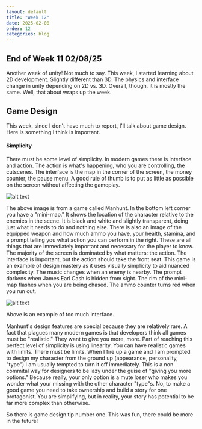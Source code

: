 ```yaml
---
layout: default
title: "Week 12"
date: 2025-02-08
order: 12
categories: blog
---
```


## End of Week 11 02/08/25
Another week of unity! Not much to say. This week, I started learning about 2D development. Slightly different than 3D. The physics and interface change in unity depending on 2D vs. 3D. Overall, though, it is mostly the same. Well, that about wraps up the week.

## Game Design
This week, since I don't have much to report, I'll talk about game design. Here is something I think is important.

#### Simplicity
There must be some level of simplicity. In modern games there is interface and action. The action is what's happening, who you are controlling, the cutscenes. The interface is the map in the corner of the screen, the money counter, the pause menu. A good rule of thumb is to put as little as possible on the screen without affecting the gameplay.

![alt text](https://encrypted-tbn0.gstatic.com/images?q=tbn:ANd9GcRTE8VQpEJ9jF30qsApKm5JXfQ_Z3eZtPrqRg&s)

The above image is from a game called Manhunt. In the bottom left corner you have a "mini-map." It shows the location of the character relative to the enemies in the scene. It is black and white and slightly transparent, doing just what it needs to do and nothing else. There is also an image of the equipped weapon and how much ammo you have, your health, stamina, and a prompt telling you what action you can perform in the right. These are all things that are immediately important and necessary for the player to know. The majority of the screen is dominated by what matters: the action. The interface is important, but the action should take the front seat. This game is an example of design mastery as it uses visually simplicity to aid nuanced complexity. The music changes when an enemy is nearby. The prompt darkens when James Earl Cash is hidden from sight. The rim of the mini-map flashes when you are being chased. The ammo counter turns red when you run out. 

![alt text](https://i.redd.it/4ig1jp92sha51.png)

Above is an example of too much interface.

Manhunt's design features are special because they are relatively rare. A fact that plagues many modern games is that developers think all games must be "realistic." They want to give you more, more. Part of reaching this perfect level of simplicity is using linearity. You can have realistic games with limits. There must be limits. When I fire up a game and I am prompted to design my character from the ground up (appearance, personality, "type") I am usually tempted to turn it off immediately. This is a non commital way for designers to be lazy under the guise of "giving you more options." Because really, your only option is a mute loser who makes you wonder what your missing with the other character "type"s. No, to make a good game you need to take ownership and build a story for one protagonist. You are simplifying, but in reality, your story has potential to be far more complex than otherwise.

So there is game design tip number one. This was fun, there could be more in the future!
